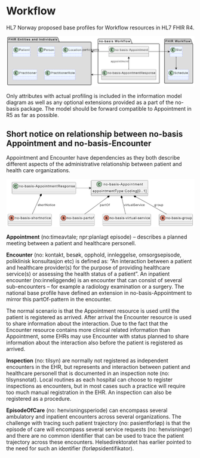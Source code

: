 # Workflow

HL7 Norway proposed base profiles for Workflow resources in HL7 FHIR R4.

[![Appointment and ApppointmentResponse profiles and extensions](https://raw.githubusercontent.com/HL7Norway/basisprofiler-r4/master/Images/no-basis-workflow.png)](https://raw.githubusercontent.com/HL7Norway/basisprofiler-r4/master/Images/no-basis-workflow.png)  

Only attributes with actual profiling is included in the information model diagram as well as any optional extensions provided as a part of the no-basis package. The model should be forward compatible to Appointment in R5 as far as possible.  

## Short notice on relationship between no-basis Appointment and no-basis-Encounter

Appointment and Encounter have dependencies as they both describe different aspects of the administrative relationship between patient and health care organizations.  

[![Appointment og AppointmentResponse profiler](https://raw.githubusercontent.com/HL7Norway/basisprofiler-r4/master/Images/no-basis-Workflow-class.png)](https://raw.githubusercontent.com/HL7Norway/basisprofiler-r4/master/Images/no-basis-Workflow-class.png)

**Appointment** (no:timeavtale; npr:planlagt episode) – describes a planned meeting between a patient and healthcare personell.  

**Encounter** (no: kontakt, besøk, opphold, innleggelse, omsorgsepisode, poliklinisk konsultasjon etc) is defined as: “An interaction between a patient and healthcare provider(s) for the purpose of providing healthcare service(s) or assessing the health status of a patient”. An inpatient encounter (no:inneliggende) is an encounter that can consist of several sub-encounters – for example a radiology examination or a surgery. The national base profile have defined an extension in no-basis-Appointment to mirror this partOf-pattern in the encounter.  

The normal scenario is that the Appointment resource is used until the patient is registered as arrived. After arrival the Encounter resource is used to share information about the interaction. Due to the fact that the Encounter resource contains more clinical related information than Appointment, some EHRs may use Encounter with status planned to share information about the interaction also before the patient is registered as arrived.  

**Inspection** (no: tilsyn) are normally not registered as independent encounters in the EHR, but represents and interaction between patient and healthcare personell that is documented in an inspection note (no: tilsynsnotat). Local routines as each hospital can choose to register inspections as encounters, but in most cases such a practice will require too much manual registration in the EHR. An inspection can also be registered as a procedure.  

**EpisodeOfCare** (no: henvisningsperiode) can encompass several ambulatory and inpatient encounters across several organizations. The challenge with tracing such patient trajectory (no: pasientforløp) is that the episode of care will encompass several service requests (no: henvisninger) and there are no common identifier that can be used to trace the patient trajectory across these encounters. Helsedirektoratet has earlier pointed to the need for such an identifier (forløpsidentifikator).  
